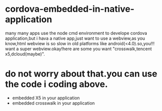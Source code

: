 # cordova-embedded-in-native-application
many many apps use the node cmd environment to develope cordova application,but i hava a native app,just want to use a webview,as you know,html webview is so slow in old platforms like android(<4.0).so,you!!! want a super webview.okay!here are some you want "crosswalk,tencent x5,dcloud(maybe)".

# do not worry about that.you can use the code i coding above.
* embedded X5 in your application
* embedded crosswalk in your application
